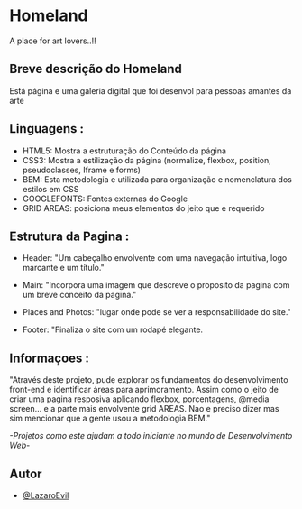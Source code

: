 
# Homeland  

A place for art lovers..!!




## Breve descrição do Homeland
Está página e uma galeria digital que foi desenvol     para pessoas amantes da arte
## Linguagens :
- HTML5: Mostra a estruturação do Conteúdo da página
- CSS3: Mostra a estilização da página (normalize, flexbox, position, pseudoclasses, Iframe e forms)
- BEM: Esta metodologia e utilizada para organização e nomenclatura dos estilos em CSS
- GOOGLEFONTS: Fontes externas do Google
- GRID AREAS: posiciona meus elementos do jeito que e requerido
## Estrutura da Pagina :

- Header: "Um cabeçalho envolvente com uma navegação intuitiva, logo marcante e um título."

- Main: "Incorpora uma imagem que descreve o proposito da pagina com um breve conceito da pagina."

- Places and Photos: "lugar onde pode se ver a responsabilidade do site."
 
- Footer: "Finaliza o site com um rodapé elegante.
## Informaçoes :

"Através deste projeto, pude explorar os fundamentos do desenvolvimento front-end e identificar áreas para aprimoramento. Assim como o jeito de criar uma pagina resposiva aplicando flexbox, porcentagens, @media screen... e a parte mais envolvente grid AREAS. Nao e preciso dizer mas sim mencionar que a gente usou a metodologia BEM."


*-Projetos como este ajudam a todo iniciante no mundo de Desenvolvimento Web-*


## Autor

- [@LazaroEvil](https://github.com/LazaroEncinas)


